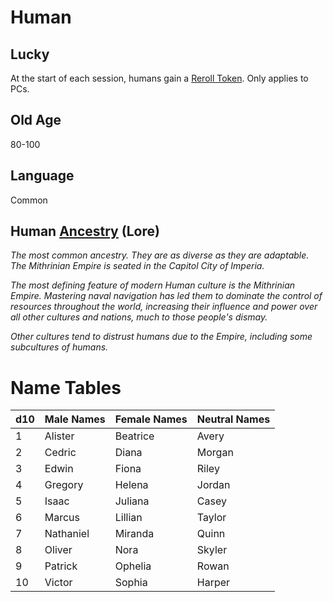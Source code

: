 # Human

## Lucky

At the start of each session, humans gain a [Reroll Token](../../Game%20Procedures/Die%20Rolling%20Mechanics/Reroll%20Tokens.md). Only applies to PCs.

## Old Age

80-100

## Language

Common

## Human [Ancestry](Ancestry.md) (Lore)

*The most common ancestry. They are as diverse as they are adaptable. The Mithrinian Empire is seated in the Capitol City of Imperia.*

*The most defining feature of modern Human culture is the Mithrinian Empire. Mastering naval navigation has led them to dominate the control of resources throughout the world, increasing their influence and power over all other cultures and nations, much to those people's dismay.*

*Other cultures tend to distrust humans due to the Empire, including some subcultures of humans.*

# Name Tables

| d10 | Male Names | Female Names | Neutral Names |
| --- | ---------- | ------------ | ------------- |
| 1   | Alister    | Beatrice     | Avery         |
| 2   | Cedric     | Diana        | Morgan        |
| 3   | Edwin      | Fiona        | Riley         |
| 4   | Gregory    | Helena       | Jordan        |
| 5   | Isaac      | Juliana      | Casey         |
| 6   | Marcus     | Lillian      | Taylor        |
| 7   | Nathaniel  | Miranda      | Quinn         |
| 8   | Oliver     | Nora         | Skyler        |
| 9   | Patrick    | Ophelia      | Rowan         |
| 10  | Victor     | Sophia       | Harper        |
